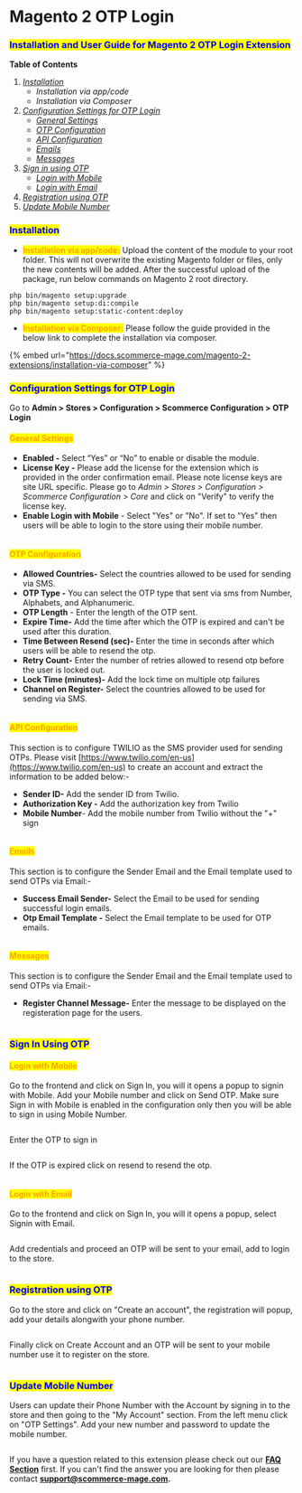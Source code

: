 # Magento 2 OTP Login

### <mark style="color:blue;">Installation and User Guide for Magento 2 OTP Login Extension</mark>

**Table of Contents**

1. [_Installation_ ](magento-2-otp-login.md#bookmark0)
   * _Installation via app/code_&#x20;
   * _Installation via Composer_&#x20;
2. [_Configuration Settings for OTP Login_](magento-2-otp-login.md#bookmark3)
   * [_General Settings_ ](magento-2-otp-login.md#bookmark4)
   * [_OTP Configuration_](magento-2-otp-login.md#bookmark4-1)
   * [_API Configuration_](magento-2-otp-login.md#bookmark4-2)
   * [_Emails_ ](magento-2-otp-login.md#bookmark4-3)
   * [_Messages_](magento-2-otp-login.md#bookmark4-4)
3. [_Sign in using OTP_](magento-2-otp-login.md#bookmark6)
   * [_Login with Mobile_](magento-2-otp-login.md#bookmark4-5)
   * [_Login with Email_](magento-2-otp-login.md#bookmark4-6)
4. [_Registration using OTP_](magento-2-otp-login.md#bookmark6-1)
5. [_Update Mobile Number_](magento-2-otp-login.md#bookmark6-2)

### <mark style="color:blue;">Installation</mark> <a href="#bookmark0" id="bookmark0"></a>

* <mark style="color:orange;">**Installation via app/code:**</mark> Upload the content of the module to your root folder. This will not overwrite the existing Magento folder or files, only the new contents will be added. After the successful upload of the package, run below commands on Magento 2 root directory.

```
php bin/magento setup:upgrade
php bin/magento setup:di:compile
php bin/magento setup:static-content:deploy
```

* <mark style="color:orange;">**Installation via Composer:**</mark> Please follow the guide provided in the below link to complete the installation via composer.

{% embed url="https://docs.scommerce-mage.com/magento-2-extensions/installation-via-composer" %}

### <mark style="color:blue;">Configuration Settings for OTP Login</mark> <a href="#bookmark3" id="bookmark3"></a>

Go to **Admin > Stores > Configuration > Scommerce Configuration > OTP Login**

#### <mark style="color:orange;">General Settings</mark> <a href="#bookmark4" id="bookmark4"></a>

* **Enabled -** Select “Yes” or “No” to enable or disable the module.
* **License Key -** Please add the license for the extension which is provided in the order confirmation email. Please note license keys are site URL specific. Please go to _Admin > Stores > Configuration > Scommerce Configuration > Core_ and click on "Verify" to verify the license key.&#x20;
* **Enable Login with Mobile** - Select "Yes" or "No". If set to "Yes" then users will be able to login to the store using their mobile number.

<div data-full-width="true"><figure><img src="../../.gitbook/assets/image (11).png" alt=""><figcaption></figcaption></figure></div>

#### <mark style="color:orange;">OTP Configuration</mark> <a href="#bookmark4" id="bookmark4"></a>

* **Allowed Countries-** Select the countries allowed to be used for sending via SMS.
* **OTP Type -** You can select the OTP type that sent via sms from Number, Alphabets, and Alphanumeric.&#x20;
* **OTP Length** - Enter the length of the OTP sent.&#x20;
* **Expire Time-** Add the time after which the OTP is expired and can't be used after this duration.
* **Time Between Resend (sec)-** Enter the time in seconds after which users will be able to resend the otp.
* **Retry Count-** Enter the number of retries allowed to resend otp before the user is locked out.&#x20;
* **Lock Time (minutes)-** Add the lock time on multiple otp failures
* **Channel on Register-** Select the countries allowed to be used for sending via SMS.

<div data-full-width="true"><figure><img src="../../.gitbook/assets/image (1) (1) (1) (1).png" alt=""><figcaption></figcaption></figure></div>

#### <mark style="color:orange;">API Configuration</mark> <a href="#bookmark4" id="bookmark4"></a>

This section is to configure TWILIO as the SMS provider used for sending OTPs. Please visit [https://www.twilio.com/en-us](https://www.twilio.com/en-us) to create an account and extract the information to be added below:-

* **Sender ID-** Add the sender ID from Twilio.
* **Authorization Key -** Add the authorization key from Twilio
* **Mobile Number**- Add the mobile number from Twilio without the "+" sign

<div data-full-width="true"><figure><img src="../../.gitbook/assets/image (2) (1) (1).png" alt=""><figcaption></figcaption></figure></div>

#### <mark style="color:orange;">Emails</mark> <a href="#bookmark4" id="bookmark4"></a>

This section is to configure the Sender Email and the Email template used to send OTPs via Email:-

* **Success Email Sender-** Select the Email to be used for sending successful login emails.&#x20;
* **Otp Email Template -** Select the Email template to be used for OTP emails.

<div data-full-width="true"><figure><img src="../../.gitbook/assets/image (4) (1).png" alt=""><figcaption></figcaption></figure></div>

#### <mark style="color:orange;">Messages</mark> <a href="#bookmark4" id="bookmark4"></a>

This section is to configure the Sender Email and the Email template used to send OTPs via Email:-

* **Register Channel Message-** Enter the message to be displayed on the registeration page for the users.&#x20;

<figure><img src="../../.gitbook/assets/image (5) (1).png" alt=""><figcaption></figcaption></figure>

### <mark style="color:blue;">Sign In Using OTP</mark> <a href="#bookmark6" id="bookmark6"></a>

#### <mark style="color:orange;">Login with Mobile</mark> <a href="#bookmark4" id="bookmark4"></a>

Go to the frontend and click on Sign In, you will it opens a popup to signin with Mobile. Add your Mobile number and click on Send OTP. Make sure Sign in with Mobile is enabled in the configuration only then you will be able to sign in using Mobile Number.

<div data-full-width="true"><figure><img src="../../.gitbook/assets/image (6) (1).png" alt=""><figcaption></figcaption></figure></div>

Enter the OTP to sign in&#x20;

<div data-full-width="true"><figure><img src="../../.gitbook/assets/otp_login_sent.png" alt=""><figcaption></figcaption></figure></div>

If the OTP is expired click on resend to resend the otp.

<div data-full-width="true"><figure><img src="../../.gitbook/assets/resend_otp.png" alt=""><figcaption></figcaption></figure></div>

#### <mark style="color:orange;">Login with Email</mark> <a href="#bookmark4" id="bookmark4"></a>

Go to the frontend and click on Sign In, you will it opens a popup, select Signin with Email.

<div data-full-width="true"><figure><img src="../../.gitbook/assets/image (7) (1).png" alt=""><figcaption></figcaption></figure></div>

Add credentials and proceed an OTP will be sent to your email, add to login to the store.

<div data-full-width="true"><figure><img src="../../.gitbook/assets/email_otp.png" alt=""><figcaption></figcaption></figure></div>

### <mark style="color:blue;">Registration using OTP</mark> <a href="#bookmark6" id="bookmark6"></a>

Go to the store and click on "Create an account", the registration will popup, add your details alongwith your phone number.

<div data-full-width="true"><figure><img src="../../.gitbook/assets/otp_register.png" alt=""><figcaption></figcaption></figure></div>

Finally click on Create Account and an OTP will be sent to your mobile number use it to register on the store.

<figure><img src="../../.gitbook/assets/otp_register_otp_sent.png" alt=""><figcaption></figcaption></figure>

### <mark style="color:blue;">Update Mobile Number</mark> <a href="#bookmark6" id="bookmark6"></a>

Users can update their Phone Number with the Account by signing in to the store and then going to the "My Account" section. From the left menu click on "OTP Settings". Add your new number and password to update the mobile number.&#x20;

<div data-full-width="true"><figure><img src="../../.gitbook/assets/otp_update_mobile.png" alt=""><figcaption></figcaption></figure></div>

If you have a question related to this extension please check out our [**FAQ Section**](https://www.scommerce-mage.com/magento-2-otp-login.html#customfaq) first. If you can't find the answer you are looking for then please contact [**support@scommerce-mage.com**](mailto:core@scommerce-mage.com)**.**

